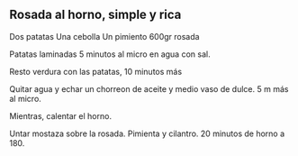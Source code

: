 ## Rosada al horno, simple y rica

Dos patatas
Una cebolla
Un pimiento
600gr rosada

Patatas laminadas 5 minutos al micro en agua con sal.

Resto verdura con las patatas, 10 minutos más

Quitar agua y echar un chorreon de aceite y medio vaso de dulce. 5 m más al micro.

Mientras, calentar el horno.

Untar mostaza sobre la rosada. Pimienta y cilantro. 20 minutos de horno a 180.
